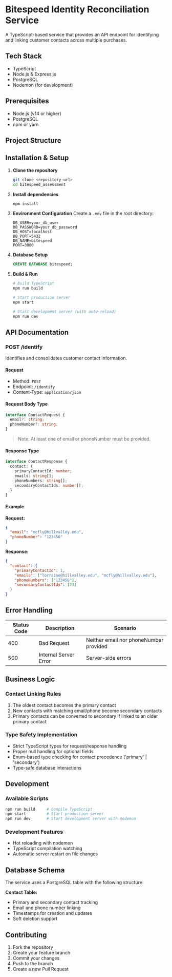 # Bitespeed Identity Reconciliation Service

A TypeScript-based service that provides an API endpoint for identifying and linking customer contacts across multiple purchases.

## Tech Stack
- TypeScript
- Node.js & Express.js
- PostgreSQL
- Nodemon (for development)

## Prerequisites
- Node.js (v14 or higher)
- PostgreSQL
- npm or yarn

## Project Structure

## Installation & Setup

1. **Clone the repository**
   ```bash
   git clone <repository-url>
   cd bitespeed_assessment
   ```

2. **Install dependencies**
   ```bash
   npm install
   ```

3. **Environment Configuration**
   Create a `.env` file in the root directory:
   ```env
   DB_USER=your_db_user
   DB_PASSWORD=your_db_password
   DB_HOST=localhost
   DB_PORT=5432
   DB_NAME=bitespeed
   PORT=3000
   ```

4. **Database Setup**
   ```sql
   CREATE DATABASE bitespeed;
   ```

5. **Build & Run**
   ```bash
   # Build TypeScript
   npm run build

   # Start production server
   npm start

   # Start development server (with auto-reload)
   npm run dev
   ```

## API Documentation

### POST /identify

Identifies and consolidates customer contact information.

#### Request
- Method: `POST`
- Endpoint: `/identify`
- Content-Type: `application/json`

#### Request Body Type
```typescript
interface ContactRequest {
  email?: string;
  phoneNumber?: string;
}
```
> Note: At least one of email or phoneNumber must be provided.

#### Response Type
```typescript
interface ContactResponse {
  contact: {
    primaryContactId: number;
    emails: string[];
    phoneNumbers: string[];
    secondaryContactIds: number[];
  }
}
```

#### Example

**Request:**
```json
{
  "email": "mcfly@hillvalley.edu",
  "phoneNumber": "123456"
}
```

**Response:**
```json
{
  "contact": {
    "primaryContactId": 1,
    "emails": ["lorraine@hillvalley.edu", "mcfly@hillvalley.edu"],
    "phoneNumbers": ["123456"],
    "secondaryContactIds": [23]
  }
}
```

## Error Handling

| Status Code | Description | Scenario |
|-------------|-------------|----------|
| 400 | Bad Request | Neither email nor phoneNumber provided |
| 500 | Internal Server Error | Server-side errors |

## Business Logic

### Contact Linking Rules
1. The oldest contact becomes the primary contact
2. New contacts with matching email/phone become secondary contacts
3. Primary contacts can be converted to secondary if linked to an older primary contact

### Type Safety Implementation
- Strict TypeScript types for request/response handling
- Proper null handling for optional fields
- Enum-based type checking for contact precedence ('primary' | 'secondary')
- Type-safe database interactions

## Development

### Available Scripts
```bash
npm run build     # Compile TypeScript
npm start         # Start production server
npm run dev       # Start development server with nodemon
```

### Development Features
- Hot reloading with nodemon
- TypeScript compilation watching
- Automatic server restart on file changes

## Database Schema

The service uses a PostgreSQL table with the following structure:

**Contact Table:**
- Primary and secondary contact tracking
- Email and phone number linking
- Timestamps for creation and updates
- Soft deletion support

## Contributing
1. Fork the repository
2. Create your feature branch
3. Commit your changes
4. Push to the branch
5. Create a new Pull Request